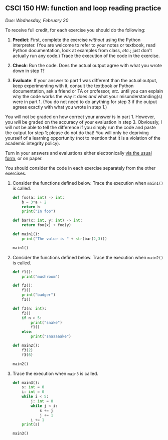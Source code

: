 CSCI 150 HW: function and loop reading practice
-----------------------------------------------

*Due: Wednesday, February 20*

To receive full credit, for each exercise you should do the following:

1. **Predict**: First, complete the exercise *without* using the
   Python interpreter.  (You are welcome to refer to your notes or
   textbook, read Python documentation, look at examples from class,
   *etc.*; just don't actually run any code.)  Trace the execution of
   the code in the exercise.

2. **Check**: Run the code.  Does the actual output agree with what
   you wrote down in step 1?

3. **Evaluate**: If your answer to part 1 was different than the
   actual output, keep experimenting with it, consult the textbook or
   Python documentation, ask a friend or TA or professor, *etc.* until
   you can explain why the code works the way it does *and* what your
   misunderstanding(s) were in part 1.  (You do not need to do
   anything for step 3 if the output agrees exactly with what you
   wrote in step 1.)

You will not be graded on how correct your answer is in part 1.
However, you *will* be graded on the accuracy of your evaluation in
step 3.  Obviously, I will not be able to tell the difference if you
simply run the code and paste the output for step 1; please do not do
that!  You will only be depriving yourself of a learning opportunity
(not to mention that it is a violation of the academic integrity
policy).

Turn in your answers and evaluations either electronically [via the
usual form](https://goo.gl/forms/XsJVafSZLdedQY1M2), or on paper.

You should consider the code in each exercise separately from the
other exercises.

1. Consider the functions defined below.  Trace the execution when
   `main1()` is called.

    ``` python
    def foo(a: int) -> int:
        b = 3*a + 2
        return b
        print("In foo")

    def bar(x: int, y: int) -> int:
        return foo(x) + foo(y)

    def main1():
        print("The value is " + str(bar(2,3)))

    main1()
    ```

2. Consider the functions defined below.  Trace the execution when
   `main2()` is called.

    ``` python
    def f1():
        print("mushroom")

    def f2():
        f1()
        print("badger")
        f1()

    def f3(n: int):
        f2()
        if n > 5:
            print("snake")
            f1()
        else:
            print("snaaaaake")

    def main2():
        f3(2)
        f3(6)

    main2()
    ```

3. Trace the execution when `main3` is called.

    ``` python
    def main3():
        s: int = 0
        i: int = 0
        while i < 5:
            j: int = 0
            while j < i:
                s += j
                j += 1
            i += 1
        print(s)

    main3()
    ```
